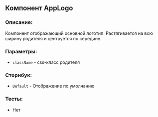 ## Компонент AppLogo

### Описание:

Компонент отображающий основной логотип. Растягивается на всю ширину родителя и центруется по середине.

### Параметры:

- `className` - css-класс родителя

### Сторибук:

- `Default` - Отображение по умолчанию

### Тесты:

- Нет
